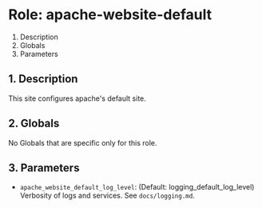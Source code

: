 # Role: apache-website-default



1. Description
2. Globals
3. Parameters



## 1. Description

This site configures apache's default site.



## 2. Globals

No Globals that are specific only for this role.



## 3. Parameters

* `apache_website_default_log_level`: (Default: logging_default_log_level)
  Verbosity of logs and services. See `docs/logging.md`.
